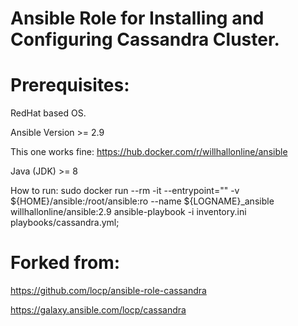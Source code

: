 # Ansible Role for Installing and Configuring Cassandra Cluster.

# Prerequisites:
RedHat based OS.

Ansible Version >= 2.9

This one works fine:
https://hub.docker.com/r/willhallonline/ansible

Java (JDK) >= 8

How to run:
sudo docker run --rm -it --entrypoint="" -v ${HOME}/ansible:/root/ansible:ro --name ${LOGNAME}_ansible willhallonline/ansible:2.9 ansible-playbook -i inventory.ini playbooks/cassandra.yml;



# Forked from:

https://github.com/locp/ansible-role-cassandra

https://galaxy.ansible.com/locp/cassandra

